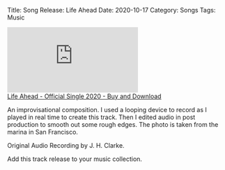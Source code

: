 Title: Song Release: Life Ahead
Date: 2020-10-17
Category: Songs
Tags: Music

<iframe max-width="100%" src="https://www.youtube.com/embed/9lpomrpX-HA" title="YouTube video player" frameborder="0" allow="accelerometer; autoplay; clipboard-write; encrypted-media; gyroscope; picture-in-picture" allowfullscreen></iframe>  
<br>
<a href="https://gumroad.com/l/niJXT">Life Ahead - Official Single 2020 - Buy and Download</a>

An improvisational composition. I used a looping device to record as I played in real time to create this track.  Then I edited audio in post production to smooth out some rough edges.  The photo is taken from the marina in San Francisco.

Original Audio Recording by J. H. Clarke.

Add this track release to your music collection.

